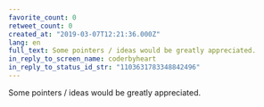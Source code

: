 ```yaml
---
favorite_count: 0
retweet_count: 0
created_at: "2019-03-07T12:21:36.000Z"
lang: en
full_text: Some pointers / ideas would be greatly appreciated.
in_reply_to_screen_name: coderbyheart
in_reply_to_status_id_str: "1103631783348842496"
---
```


Some pointers / ideas would be greatly appreciated.

